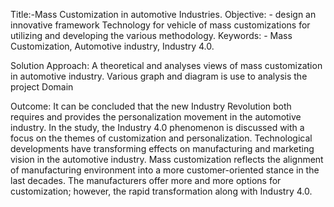 Title:-Mass Customization in automotive Industries.
Objective: - design an innovative framework Technology for vehicle of mass customizations for
utilizing and developing the various methodology.
Keywords: - Mass Customization, Automotive industry, Industry 4.0.

Solution Approach: A theoretical and analyses views of mass customization in automotive
industry.
Various graph and diagram is use to analysis the project Domain


Outcome: It can be concluded that the new Industry Revolution both requires and provides the
personalization movement in the automotive industry. In the study, the Industry 4.0
phenomenon is discussed with a focus on the themes of customization and personalization.
Technological developments have transforming effects on manufacturing and marketing vision
in the automotive industry. Mass customization reflects the alignment of manufacturing
environment into a more customer-oriented stance in the last decades. The manufacturers
offer more and more options for customization; however, the rapid transformation along with
Industry 4.0.
